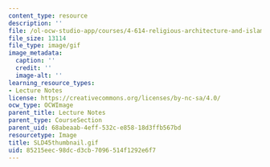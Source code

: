 ```yaml
---
content_type: resource
description: ''
file: /ol-ocw-studio-app/courses/4-614-religious-architecture-and-islamic-cultures-fall-2002/85215eec98dcd3cb7096514f1292e6f7_SLD45thumbnail.gif
file_size: 13114
file_type: image/gif
image_metadata:
  caption: ''
  credit: ''
  image-alt: ''
learning_resource_types:
- Lecture Notes
license: https://creativecommons.org/licenses/by-nc-sa/4.0/
ocw_type: OCWImage
parent_title: Lecture Notes
parent_type: CourseSection
parent_uid: 68abeaab-4eff-532c-e858-18d3ffb567bd
resourcetype: Image
title: SLD45thumbnail.gif
uid: 85215eec-98dc-d3cb-7096-514f1292e6f7
---
```

